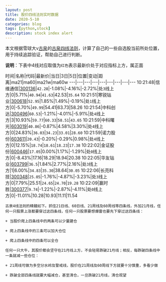 ```yaml
---
layout: post
title: 股价四线法则实时数据
date: 2020-5-10
categories: blog
tags: [python,stock]
description: stock index alert
---
```



本文根据雪球大v[古泉](https://xueqiu.com/u/7148646888)的[古泉四线法则](https://xueqiu.com/7148646888/130498192)，计算了自己的一些自选股当前所处位置，用于持续追踪验证，帮助自己进行判断。

**说明**：下表中4线对应取值为`红色`表示最新价处于对应指标上方，属正面

时间|名称|代码|最新价|当日|3日|5日|位置|变动|距离|ma21|ma60|ma21w|ma60w
---|---|---|---|---|---|---|---|---
10:21:48|信维通信|[300136](https://xueqiu.com/S/SZ300136)|`42.28`|-1.08%|-4.16%|-2.72%|处`3`线上方|0|5.71%|`40.94`|`41.63`|42.53|`35.64`
10:21:51|寒锐钴业|[300618](https://xueqiu.com/S/SZ300618)|`52.95`|1.85%|1.49%|-0.19%|处`1`线上方|0|-5.70%|`49.99`|54.41|63.73|58.26
10:21:54|中科创达|[300496](https://xueqiu.com/S/SZ300496)|`60.53`|-1.21%|-4.01%|-5.91%|处`4`线上方|3|10.93%|`59.77`|`60.33`|`58.51`|`43.65`
10:21:59|中科曙光|[603019](https://xueqiu.com/S/SH603019)|`40.86`|-0.87%|4.58%|3.30%|处`4`线上方|0|24.83%|`36.03`|`34.23`|`33.01`|`28.60`
10:21:59|诺力股份|[603611](https://xueqiu.com/S/SH603611)|`20.43`|-0.20%|-0.29%|0.98%|处`4`线上方|0|12.15%|`18.74`|`18.61`|`18.23`|`17.38`
10:22:02|金证股份|[600446](https://xueqiu.com/S/SH600446)|`17.05`|0.00%|1.17%|-1.29%|处`0`线上方|0|-8.43%|17.16|18.29|18.94|20.38
10:22:05|华友钴业|[603799](https://xueqiu.com/S/SH603799)|`36.5`|1.84%|2.77%|2.16%|处`3`线上方|1|6.00%|`34.83`|`35.30`|38.64|`30.05`
10:22:06|长亮科技|[300348](https://xueqiu.com/S/SZ300348)|`25.05`|-1.76%|-4.87%|-3.23%|处`3`线上方|0|7.79%|25.51|`24.65`|`24.70`|`19.28`
10:22:09|赢时胜|[300377](https://xueqiu.com/S/SZ300377)|`9.74`|-1.22%|-2.87%|-4.11%|处`0`线上方|0|-11.01%|10.28|10.93|11.11|11.54

```
古泉4线法则的精髓如下。抓住21日线、60日线、21周线及60周线等四条线，外加21月线，任何一只股票上涨都要穿过这四条线，任何一只股票要想爆雷也要先下穿过这四条线：

+ 当股价爬上四条线中的两条可以少量建仓

+ 爬上四条线中的三条可以加大仓位

+ 爬上四条线中的四条可以全仓

任何一只大牛，其股价都会坚守在21月线上方，不会轻易跌破21月线；相反，每跌破四条线中一条就减一些仓位：

+ 21周线可做为多空分水岭及警戒线，股价在21周线及60周线下方就要十分慎重，多看少做

+ 跌破全部四条线就要大幅减仓，甚至清仓，一旦跌破21月线，清仓观望
```
